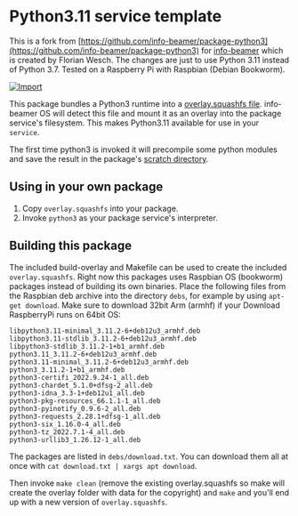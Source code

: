 # Python3.11 service template 

This is a fork from [https://github.com/info-beamer/package-python3](https://github.com/info-beamer/package-python3) for [info-beamer](https://info-beamer.com) which is created by Florian Wesch. 
The changes are just to use Python 3.11 instead of Python 3.7. 
Tested on a Raspberry Pi with Raspbian (Debian Bookworm).

[![Import](https://cdn.infobeamer.com/s/img/import.png)](https://info-beamer.com/use?url=https://github.com/info-beamer/package-python3)

This package bundles a Python3 runtime into a
[overlay.squashfs file](https://info-beamer.com/doc/package-services#customoverlay).
info-beamer OS will detect this file and mount it as an overlay into the
package service's filesystem. This makes Python3.11 available for use in
your `service`.

The first time python3 is invoked it will precompile some python modules
and save the result in the package's
[scratch directory](https://info-beamer.com/doc/package-services#scratchdirectory).

## Using in your own package

1. Copy `overlay.squashfs` into your package. 
1. Invoke `python3` as your package service's interpreter.

## Building this package

The included build-overlay and Makefile can be used to create the included
`overlay.squashfs`. Right now this packages uses Raspbian OS (bookworm) packages
instead of building its own binaries. Place the following files from the
Raspbian deb archive into the directory `debs`, for example by using
`apt-get download`. Make sure to download 32bit Arm (armhf) if your Download RaspberryPi runs on 64bit OS:

```
libpython3.11-minimal_3.11.2-6+deb12u3_armhf.deb
libpython3.11-stdlib_3.11.2-6+deb12u3_armhf.deb
libpython3-stdlib_3.11.2-1+b1_armhf.deb
python3.11_3.11.2-6+deb12u3_armhf.deb
python3.11-minimal_3.11.2-6+deb12u3_armhf.deb
python3_3.11.2-1+b1_armhf.deb
python3-certifi_2022.9.24-1_all.deb
python3-chardet_5.1.0+dfsg-2_all.deb
python3-idna_3.3-1+deb12u1_all.deb
python3-pkg-resources_66.1.1-1_all.deb
python3-pyinotify_0.9.6-2_all.deb
python3-requests_2.28.1+dfsg-1_all.deb
python3-six_1.16.0-4_all.deb
python3-tz_2022.7.1-4_all.deb
python3-urllib3_1.26.12-1_all.deb
```

The packages are listed in `debs/download.txt`. You can download them all at once with `cat download.txt | xargs apt download`.

Then invoke `make clean` (remove the existing overlay.squashfs so make will create the overlay folder with data for the copyright) and `make` and you'll end up with a new version of `overlay.squashfs`.
